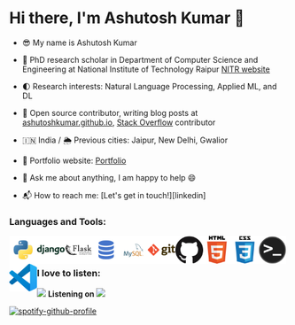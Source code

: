 # Hi there, I'm Ashutosh Kumar <!--[codeSTACKr][youtube]-->👋 


- 😎 My name is Ashutosh Kumar
<!--- 🔬 Incoming lecturer (tenure track) at Mahidol University, Thailand, see our [lab website](https://biodatlab.vercel.app/)
-->
- 🔭 PhD  research scholar in Department of Computer Science and Engineering at National Institute of Technology Raipur [NITR website](http://www.nitrr.ac.in/)
- 🌓 Research interests: Natural Language Processing, Applied ML, and DL 
- 💬 Open source contributor, writing blog posts at [ashutoshkumar.github.io](http://ashutoshkumar.github.io/), [Stack Overflow](https://stackoverflow.com/users/6216778/ashutosh-kumar) contributor
- :india: India / 🌦 Previous cities: Jaipur, New Delhi, Gwalior


- 🎯 Portfolio website: [Portfolio](https://varadbhogayata.github.io/)
- 💬 Ask me about anything, I am happy to help :smile:
- 📬 How to reach me: [Let's get in touch!][linkedin]

### Languages and Tools: 
<img align="left" alt="HTML5" width="50px" src="https://raw.githubusercontent.com/github/explore/80688e429a7d4ef2fca1e82350fe8e3517d3494d/topics/python/python.png" />
<img align="left" alt="HTML5" width="50px" src="https://raw.githubusercontent.com/github/explore/80688e429a7d4ef2fca1e82350fe8e3517d3494d/topics/django/django.png" />
<img align="left" alt="HTML5" width="50px" src="https://raw.githubusercontent.com/github/explore/80688e429a7d4ef2fca1e82350fe8e3517d3494d/topics/flask/flask.png" />
<img align="left" alt="SQL" width="50px" src="https://raw.githubusercontent.com/github/explore/80688e429a7d4ef2fca1e82350fe8e3517d3494d/topics/sql/sql.png" />
<img align="left" alt="MySQL" width="50px" src="https://raw.githubusercontent.com/github/explore/80688e429a7d4ef2fca1e82350fe8e3517d3494d/topics/mysql/mysql.png" />
<img align="left" alt="Git" width="50px" src="https://raw.githubusercontent.com/github/explore/80688e429a7d4ef2fca1e82350fe8e3517d3494d/topics/git/git.png" />
<img align="left" alt="GitHub" width="50px" src="https://raw.githubusercontent.com/github/explore/78df643247d429f6cc873026c0622819ad797942/topics/github/github.png"/>
<img align="left" alt="HTML5" width="50px" src="https://raw.githubusercontent.com/github/explore/80688e429a7d4ef2fca1e82350fe8e3517d3494d/topics/html/html.png" />
<img align="left" alt="CSS3" width="50px" src="https://raw.githubusercontent.com/github/explore/80688e429a7d4ef2fca1e82350fe8e3517d3494d/topics/css/css.png" />
<img align="left" alt="HTML5" width="50px" src="https://raw.githubusercontent.com/github/explore/80688e429a7d4ef2fca1e82350fe8e3517d3494d/topics/terminal/terminal.png" />
<img align="left" alt="Visual Studio Code" width="50px" src="https://raw.githubusercontent.com/github/explore/80688e429a7d4ef2fca1e82350fe8e3517d3494d/topics/visual-studio-code/visual-studio-code.png" />

<br>
<br>


### I love to listen:
<img src="https://media.giphy.com/media/4oMoIbIQrvCjm/giphy.gif" width="50"> **Listening on <img src="https://www.freepnglogos.com/uploads/spotify-logo-png/image-gallery-spotify-logo-21.png" width="24">**

[![spotify-github-profile](https://spotify-github-profile.vercel.app/api/view?uid=12126213435&cover_image=true&theme=novatorem)](https://github.com/kittinan/spotify-github-profile) <br>

